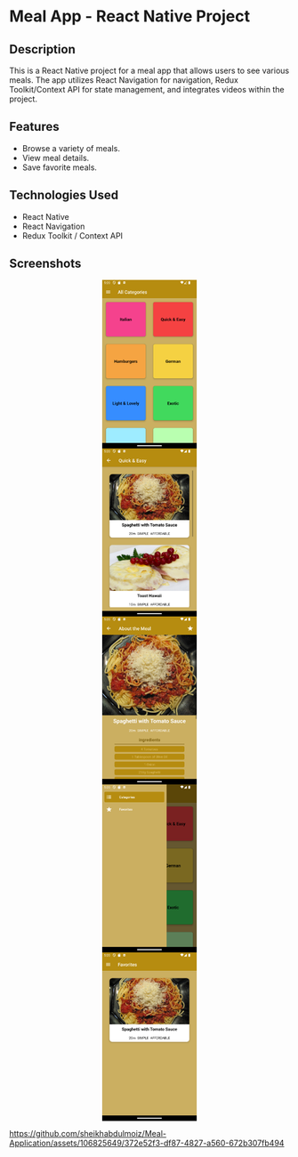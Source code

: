 # Meal App - React Native Project

## Description

This is a React Native project for a meal app that allows users to see various meals. The app utilizes React Navigation for navigation, Redux Toolkit/Context API for state management, and integrates videos within the project.

## Features

- Browse a variety of meals.
- View meal details.
- Save favorite meals.

## Technologies Used

- React Native
- React Navigation
- Redux Toolkit / Context API

## Screenshots

<div style="display: flex; flex-direction: column; align-items: center;">
  <img src="./assets/images/1.png" width="170" alt="Screenshot 1" />
  <img src="./assets/images/2.png" width="170" alt="Screenshot 1" />
  <img src="./assets/images/3.png" width="170" alt="Screenshot 1" />
  <img src="./assets/images/4.png" width="170" alt="Screenshot 1" />
  <img src="./assets/images/5.png" width="170" alt="Screenshot 1" />
</div>



https://github.com/sheikhabdulmoiz/Meal-Application/assets/106825649/372e52f3-df87-4827-a560-672b307fb494



